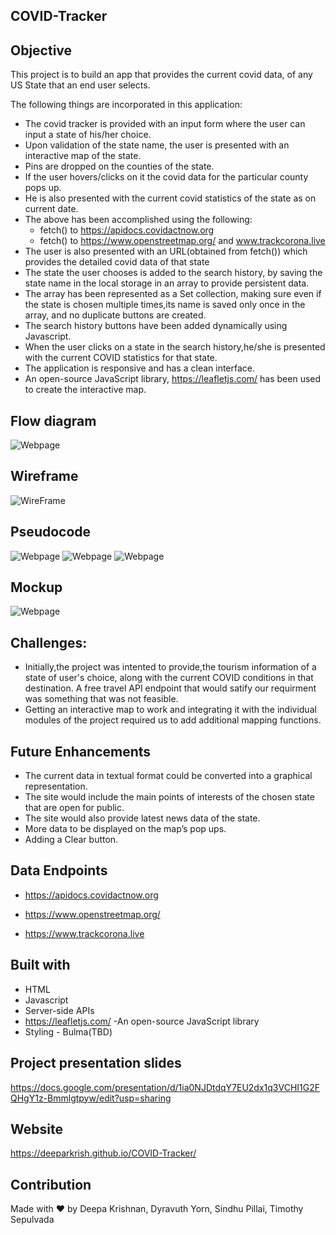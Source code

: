 ## COVID-Tracker

## Objective 
This project is to build an app that provides the current covid data, of  any US State that an end user selects.


The following things are incorporated in this application:

* The covid tracker is provided with an input form where the user can input a state of his/her choice.
* Upon validation of the state name, the user is presented with an interactive map of the state.
* Pins are dropped on the counties of the state. 
* If the user hovers/clicks on it the covid data for the particular county pops up.
* He is also presented with the current covid statistics of the state as on current date.
* The above has been accomplished using the following: 
     * fetch() to https://apidocs.covidactnow.org
     * fetch() to https://www.openstreetmap.org/ and www.trackcorona.live
* The user is also presented with an URL(obtained from fetch()) which provides the detailed covid data of that state
* The state the user chooses is added to the search history, by saving the state name in the local storage in an array to provide persistent data.
* The array has been represented as a Set collection, making sure even if the state is chosen multiple times,its name is saved only once in the array,
  and no duplicate buttons are created.
* The search  history buttons have been added dynamically using Javascript.
* When the user clicks on a state in the search history,he/she is presented with the current COVID statistics for that state.
* The application is responsive and has a clean interface.
*  An open-source JavaScript library, https://leafletjs.com/  has been used to create the interactive map.


## Flow diagram 
![Webpage](https://github.com/Deeparkrish/COVID-Tracker/blob/main/assets/img/flowchart.jpg)
## Wireframe
![WireFrame](https://github.com/Deeparkrish/COVID-Tracker/blob/main/assets/img/wireframe.png)
## Pseudocode
![Webpage](https://github.com/Deeparkrish/COVID-Tracker/blob/main/assets/img/img2.jpg)
![Webpage](https://github.com/Deeparkrish/COVID-Tracker/blob/main/assets/img/img1.jpg)
![Webpage](https://github.com/Deeparkrish/COVID-Tracker/blob/main/assets/img/mapping.jpg)

## Mockup
![Webpage](https://github.com/Deeparkrish/COVID-Tracker/blob/main/assets/img/mockup1.png)
## Challenges:
* Initially,the project was intented to provide,the tourism information of a state of user's choice, along with the current COVID conditions 
  in that destination. A free travel API endpoint that would satify our requirment was something that was not feasible.
* Getting an interactive map to work and integrating it with the individual modules of the project required us to add additional mapping functions.


## Future Enhancements
*   The current data in  textual format could be converted into a graphical representation.
*   The site would include the main points of interests of the chosen state that are open for public.
*   The site would also provide latest news data of the state.
*   More data to be displayed on the map’s pop ups.
*   Adding a Clear button.

## Data Endpoints 
 *  https://apidocs.covidactnow.org
 
 *  https://www.openstreetmap.org/ 
 
 *  https://www.trackcorona.live

## Built with
* HTML
* Javascript
* Server-side APIs
* https://leafletjs.com/ -An open-source JavaScript library 
* Styling - Bulma(TBD)
## Project presentation slides 
https://docs.google.com/presentation/d/1ia0NJDtdqY7EU2dx1q3VCHI1G2FQHgY1z-Bmmlgtpyw/edit?usp=sharing
## Website
https://deeparkrish.github.io/COVID-Tracker/

## Contribution
Made with ❤️ by  Deepa Krishnan, Dyravuth Yorn, Sindhu Pillai, Timothy Sepulvada


